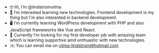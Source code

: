 - 🤓 Hi, I’m @lindstromvilma
- 🧠 I’m interested learning new technologies. Frontend development is my thing but I'm also interested in backend development.
- 🖥️ I’m currently learning WordPress development with PHP and also JavaScript frameworks like Vue and React.
- 🤝 Currently I’m looking for my first developer job with amazing team which is learning supportive amd enthuastic with new technologies.
- ✉️ You can email me on vilma-lindstrom@hotmail.com

<!---
lindstromvilma/lindstromvilma is a ✨ special ✨ repository because its `README.md` (this file) appears on your GitHub profile.
You can click the Preview link to take a look at your changes.
--->
